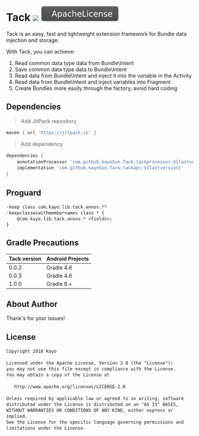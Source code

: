 # Tack  [![](https://jitpack.io/v/kayoSun/Tack.svg)](https://jitpack.io/#kayoSun/Tack) [![](https://github.com/kayoSun/resource/blob/master/svgs/apachelicense.svg)](LICENSE.txt)


Tack is an easy, fast and lightweight extension framework for Bundle data injection and storage.

With Tack, you can achieve:

1. Read common data type data from Bundle\Intent
2. Save common data type data to Bundle\Intent
3. Read data from Bundle\Intent and inject it into the variable in the Activity
4. Read data from Bundle\Intent and inject variables into Fragment
5. Create Bundles more easily through the factory, avoid hard coding

## Dependencies

> Add JitPack repository

```Groovy
maven { url 'https://jitpack.io' }
```

> Add dependency

```Groovy
dependencies {
	annotationProcessor 'com.github.kayoSun.Tack:tackprocessor:${lastversion}'
	implementation 'com.github.kayoSun.Tack:tackapi:${lastversion}'
}
```
## Proguard
```Proguard
-keep class com.kayo.lib.tack.annos.**
-keepclasseswithmembernames class * {
    @com.kayo.lib.tack.annos.* <fields>;
}
```

##  Gradle Precautions

| Tack version | Android Projects |
|--------------|------------------|
| 0.0.2        | Gradle 4.6       |
| 0.0.3        | Gradle 4.6       |
| 1.0.0        | Gradle 6.+       |

## About Author

Thank's for your issues!<br>


## License
```
Copyright 2018 Kayo

Licensed under the Apache License, Version 2.0 (the "License");
you may not use this file except in compliance with the License.
You may obtain a copy of the License at

   http://www.apache.org/licenses/LICENSE-2.0

Unless required by applicable law or agreed to in writing, software
distributed under the License is distributed on an "AS IS" BASIS,
WITHOUT WARRANTIES OR CONDITIONS OF ANY KIND, either express or implied.
See the License for the specific language governing permissions and
limitations under the License.
```